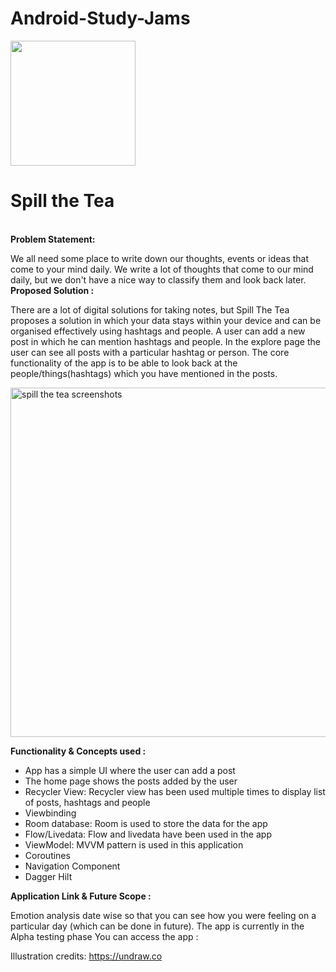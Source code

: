 # Android-Study-Jams

<img
src="https://svgshare.com/i/dCB.svg"
height="200"/>
<h1>Spill the Tea</h1>
<br>
<b> Problem Statement: </b>

We all need some place to write down our thoughts, events or ideas that come to your mind daily.
We write a lot of thoughts that come to our mind daily, but we don't have a nice way to classify them and look back later.
<b> Proposed Solution : </b>

There are a lot of digital solutions for taking notes, but Spill The Tea proposes a solution in which your data stays within your device and can be organised effectively using hashtags and people.
A user can add a new post in which he can mention hashtags and people.  In the explore page the user can see all posts with a particular hashtag or person.
The core functionality of the app is to be able to look back at the people/things(hashtags) which you have mentioned in the posts.

<img width="559" alt="spill the tea screenshots" src="https://i.ibb.co/5M47TBM/screenshots.jpg">

<b> Functionality & Concepts used : </b>

- App has a simple UI where the user can add a post
- The home page shows the posts added by the user
- Recycler View: Recycler view has been used multiple times to display list of posts, hashtags and people
- Viewbinding
- Room database: Room is used to store the data for the app
- Flow/Livedata: Flow and livedata have been used in the app
- ViewModel: MVVM pattern is used in this application
- Coroutines
- Navigation Component
- Dagger Hilt


<b> Application Link & Future Scope : </b>

Emotion analysis date wise so that you can see how you were feeling on a particular day (which can be done in future).
The app is currently in the Alpha testing phase You can access the app : 

Illustration credits: https://undraw.co